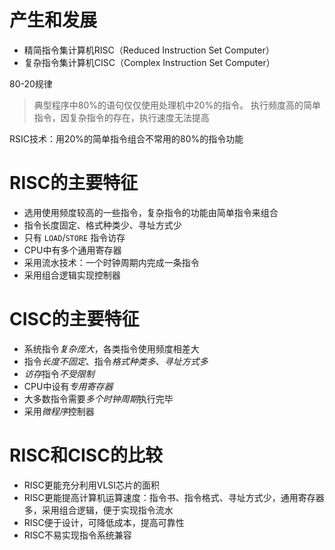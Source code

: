 # 产生和发展

- 精简指令集计算机RISC（Reduced Instruction Set Computer）
- 复杂指令集计算机CISC（Complex Instruction Set Computer）

80-20规律
> 典型程序中80%的语句仅仅使用处理机中20%的指令。
> 执行频度高的简单指令，因复杂指令的存在，执行速度无法提高

RSIC技术：用20%的简单指令组合不常用的80%的指令功能

# RISC的主要特征

- 选用使用频度较高的一些指令，复杂指令的功能由简单指令来组合
- 指令长度固定、格式种类少、寻址方式少
- 只有 `LOAD`/`STORE` 指令访存
- CPU中有多个通用寄存器
- 采用流水技术：一个时钟周期内完成一条指令
- 采用组合逻辑实现控制器

# CISC的主要特征

- 系统指令*复杂庞大*，各类指令使用频度相差大
- 指令*长度不固定*、指令*格式种类多*、*寻址方式多*
- *访存*指令*不受限制*
- CPU中设有*专用寄存器*
- 大多数指令需要*多个时钟周期*执行完毕
- 采用*微程序*控制器

# RISC和CISC的比较

- RISC更能充分利用VLSI芯片的面积
- RISC更能提高计算机运算速度：指令书、指令格式、寻址方式少，通用寄存器多，采用组合逻辑，便于实现指令流水
- RISC便于设计，可降低成本，提高可靠性
- RISC不易实现指令系统兼容

